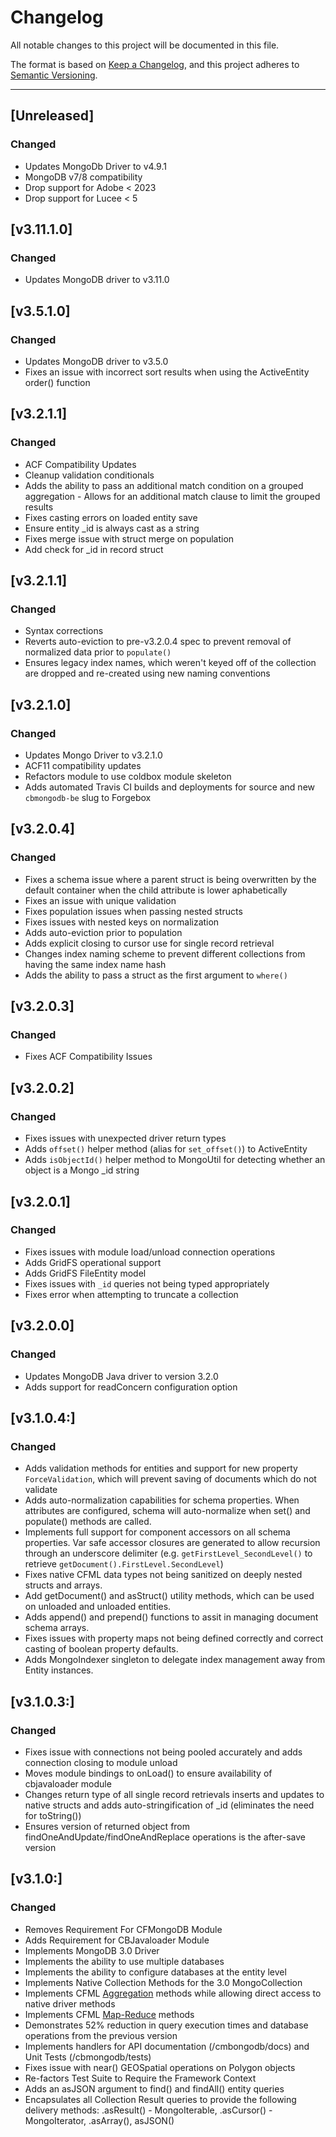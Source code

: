 # Changelog

All notable changes to this project will be documented in this file.

The format is based on [Keep a Changelog](https://keepachangelog.com/en/1.0.0/),
and this project adheres to [Semantic Versioning](https://semver.org/spec/v2.0.0.html).

----

## [Unreleased]

### Changed

* Updates MongoDb Driver to v4.9.1
* MongoDB v7/8 compatibility
* Drop support for Adobe < 2023
* Drop support for Lucee < 5

## [v3.11.1.0]

### Changed
* Updates MongoDB driver to v3.11.0

## [v3.5.1.0]

### Changed
* Updates MongoDB driver to v3.5.0
* Fixes an issue with incorrect sort results when using the ActiveEntity order() function

## [v3.2.1.1]

### Changed
* ACF Compatibility Updates
* Cleanup validation conditionals
* Adds the ability to pass an additional match condition on a grouped aggregation - Allows for an additional match clause to limit the grouped results
* Fixes casting errors on loaded entity save
* Ensure entity _id is always cast as a string
* Fixes merge issue with struct merge on population
* Add check for _id in record struct

## [v3.2.1.1]

### Changed

* Syntax corrections
* Reverts auto-eviction to pre-v3.2.0.4 spec to prevent removal of normalized data prior to `populate()`
* Ensures legacy index names, which weren't keyed off of the collection are dropped and re-created using new naming conventions

## [v3.2.1.0]

### Changed

* Updates Mongo Driver to v3.2.1.0
* ACF11 compatibility updates
* Refactors module to use coldbox module skeleton
* Adds automated Travis CI builds and deployments for source and new `cbmongodb-be` slug to Forgebox

## [v3.2.0.4]

### Changed

* Fixes a schema issue where a parent struct is being overwritten by the default container when the child attribute is lower aphabetically
* Fixes an issue with unique validation
* Fixes population issues when passing nested structs
* Fixes issues with nested keys on normalization
* Adds auto-eviction prior to population
* Adds explicit closing to cursor use for single record retrieval
* Changes index naming scheme to prevent different collections from having the same index name hash
* Adds the ability to pass a struct as the first argument to `where()`

## [v3.2.0.3]

### Changed

* Fixes ACF Compatibility Issues

## [v3.2.0.2]

### Changed

* Fixes issues with unexpected driver return types
* Adds `offset()` helper method (alias for `set_offset()`) to ActiveEntity
* Adds `isObjectId()` helper method to MongoUtil for detecting whether an object is a Mongo _id string


## [v3.2.0.1]

### Changed

* Fixes issues with module load/unload connection operations
* Adds GridFS operational support
* Adds GridFS FileEntity model
* Fixes issues with `_id` queries not being typed appropriately
* Fixes error when attempting to truncate a collection

## [v3.2.0.0]

### Changed

* Updates MongoDB Java driver to version 3.2.0
* Adds support for readConcern configuration option

## [v3.1.0.4:]

### Changed

* Adds validation methods for entities and support for new property `ForceValidation`, which will prevent saving of documents which do not validate
* Adds auto-normalization capabilities for schema properties.  When attributes are configured, schema will auto-normalize when set() and populate() methods are called.
* Implements full support for component accessors on all schema properties.  Var safe accessor closures are generated to allow recursion through an underscore delimiter (e.g. `getFirstLevel_SecondLevel()` to retrieve `getDocument().FirstLevel.SecondLevel`)
* Fixes native CFML data types not being sanitized on deeply nested structs and arrays.
* Add getDocument() and asStruct() utility methods, which can be used on unloaded and unloaded entities.
* Adds append() and prepend() functions to assit in managing document schema arrays.
* Fixes issues with property maps not being defined correctly and correct casting of boolean property defaults.
* Adds MongoIndexer singleton to delegate index management away from Entity instances.

## [v3.1.0.3:]

### Changed

* Fixes issue with connections not being pooled accurately and adds connection closing to module unload
* Moves module bindings to onLoad() to ensure availability of cbjavaloader module
* Changes return type of all single record retrievals inserts and updates to native structs and adds auto-stringification of _id (eliminates the need for toString())
* Ensures version of returned object from findOneAndUpdate/findOneAndReplace operations is the after-save version

## [v3.1.0:]

### Changed

*  Removes Requirement For CFMongoDB Module
*  Adds Requirement for CBJavaloader Module
*  Implements MongoDB 3.0 Driver
*  Implements the ability to use multiple databases
*  Implements the ability to configure databases at the entity level
*  Implements Native Collection Methods for the 3.0 MongoCollection
*  Implements CFML [Aggregation](https://docs.mongodb.org/manual/aggregation/) methods while allowing direct access to native driver methods 
*  Implements CFML [Map-Reduce](https://docs.mongodb.org/manual/core/map-reduce/) methods
*  Demonstrates 52% reduction in query execution times and database operations from the previous version
* Implements handlers for API documentation (/cmbongodb/docs) and Unit Tests (/cbmongodb/tests)
* Fixes issue with near() GEOSpatial operations on Polygon objects
* Re-factors Test Suite to Require the Framework Context
* Adds an asJSON argument to find() and findAll() entity queries
* Encapsulates all Collection Result queries to provide the following delivery methods:  .asResult() - MongoIterable,  .asCursor() - MongoIterator, .asArray(), asJSON()
